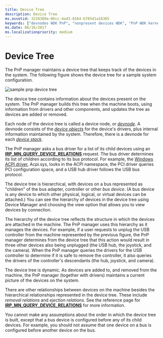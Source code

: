 ```yaml
---
title: Device Tree
description: Device Tree
ms.assetid: 3220389a-06cc-4a43-8164-b785d1a16365
keywords: ["devnodes WDK PnP", "nonpresent devices WDK", "PnP WDK kernel , device trees", "Plug and Play WDK kernel , device trees", "removal relations WDK PnP", "ejection relations WDK PnP", "device trees WDK PnP", "trees WDK PnP", "device nodes WDK PnP", "child devices WDK PnP", "hierarchy WDK PnP", "relationships WDK PnP"]
ms.date: 06/16/2017
ms.localizationpriority: medium
---
```


# Device Tree





The PnP manager maintains a device tree that keeps track of the devices in the system. The following figure shows the device tree for a sample system configuration.

![sample pnp device tree](images/devtree.png)

The device tree contains information about the devices present on the system. The PnP manager builds this tree when the machine boots, using information from drivers and other components, and updates the tree as devices are added or removed.

Each node of the device tree is called a device node, or [*devnode*](https://msdn.microsoft.com/library/windows/hardware/ff556277#wdkgloss-devnode). A devnode consists of the [*device objects*](https://msdn.microsoft.com/library/windows/hardware/ff556277#wdkgloss-device-object) for the device's drivers, plus internal information maintained by the system. Therefore, there is a devnode for each [*device stack*](https://msdn.microsoft.com/library/windows/hardware/ff556277#wdkgloss-device-stack).

The PnP manager asks a bus driver for a list of its child devices using an [**IRP\_MN\_QUERY\_DEVICE\_RELATIONS**](https://msdn.microsoft.com/library/windows/hardware/ff551670) request. The bus driver determines its list of children according to its bus protocol. For example, the [Windows ACPI driver](acpi-driver.md), Acpi.sys, looks in the ACPI namespace, the PCI driver queries PCI configuration space, and a USB hub driver follows the USB bus protocol.

The device tree is hierarchical, with devices on a bus represented as "children" of the bus adapter, controller or other *bus device*. (A bus device is any device to which other physical, logical, or virtual devices can be attached.) You can see the hierarchy of devices in the device tree using Device Manager and choosing the view option that allows you to view devices by connection.

The hierarchy of the device tree reflects the structure in which the devices are attached in the machine. The PnP manager uses this hierarchy as it manages the devices. For example, if a user requests to unplug the USB controller from the machine represented by the previous figure, the PnP manager determines from the device tree that this action would result in three other devices also being unplugged (the USB hub, the joystick, and the camera). When the PnP manager queries the drivers for the USB controller to determine if it is safe to remove the controller, it also queries the drivers of the controller's descendants (the hub, joystick, and camera).

The device tree is dynamic. As devices are added to, and removed from the machine, the PnP manager (together with drivers) maintains a current picture of the devices on the system.

There are other relationships between devices on the machine besides the hierarchical relationships represented in the device tree. These include *removal relations* and *ejection relations*. See the reference page for [**IRP\_MN\_QUERY\_DEVICE\_RELATIONS**](https://msdn.microsoft.com/library/windows/hardware/ff551670) for more information.

You cannot make any assumptions about the order in which the device tree is built, except that a bus device is configured before any of its child devices. For example, you should not assume that one device on a bus is configured before another device on the bus.

 

 




